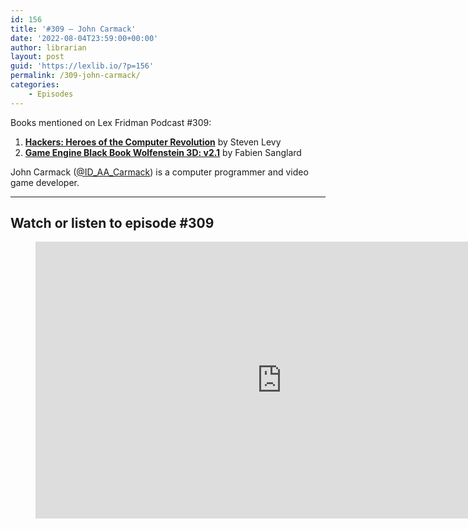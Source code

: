```yaml
---
id: 156
title: '#309 – John Carmack'
date: '2022-08-04T23:59:00+00:00'
author: librarian
layout: post
guid: 'https://lexlib.io/?p=156'
permalink: /309-john-carmack/
categories:
    - Episodes
---
```


Books mentioned on Lex Fridman Podcast #309:

1. **[Hackers: Heroes of the Computer Revolution](https://amzn.to/3giaUSQ)** by Steven Levy
2. **[Game Engine Black Book Wolfenstein 3D: v2.1](https://amzn.to/3GrrlHf)** by Fabien Sanglard

John Carmack ([@ID\_AA\_Carmack](https://twitter.com/ID_AA_Carmack)) is a computer programmer and video game developer.

- - - - - -

## Watch or listen to episode #309

<figure class="wp-block-embed is-type-video is-provider-youtube wp-block-embed-youtube wp-embed-aspect-16-9 wp-has-aspect-ratio"><div class="wp-block-embed__wrapper"><iframe allow="accelerometer; autoplay; clipboard-write; encrypted-media; gyroscope; picture-in-picture" allowfullscreen="" frameborder="0" height="443" loading="lazy" src="https://www.youtube.com/embed/I845O57ZSy4?feature=oembed" title="John Carmack: Doom, Quake, VR, AGI, Programming, Video Games, and Rockets | Lex Fridman Podcast #309" width="788"></iframe></div></figure>